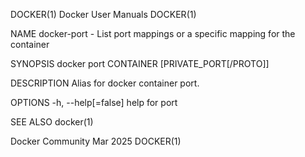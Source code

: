 DOCKER(1)							      Docker User Manuals							     DOCKER(1)

NAME
       docker-port - List port mappings or a specific mapping for the container

SYNOPSIS
       docker port CONTAINER [PRIVATE_PORT[/PROTO]]

DESCRIPTION
       Alias for docker container port.

OPTIONS
       -h, --help[=false]      help for port

SEE ALSO
       docker(1)

Docker Community							   Mar 2025								     DOCKER(1)
